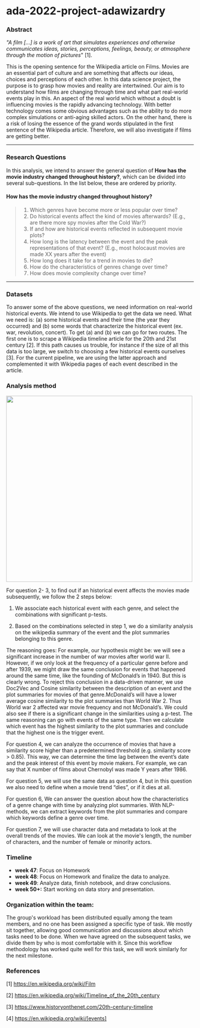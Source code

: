 # ada-2022-project-adawizardry

### Abstract

*"A film […] is a work of art that simulates experiences and otherwise communicates ideas, stories, perceptions, feelings, beauty, or atmosphere through the motion of pictures*" [1].

This is the opening sentence for the Wikipedia article on Films. Movies are an essential part of culture and are something that affects our ideas, choices and perceptions of each other. In this data science project, the purpose is to grasp how movies and reality are intertwined. Our aim is to understand how films are changing through time and what part real-world events play in this. An aspect of the real world which without a doubt is influencing movies is the rapidly advancing technology. With better technology comes some obvious advantages such as the ability to do more complex simulations or anti-aging skilled actors. On the other hand, there is a risk of losing the essence of the grand words stipulated in the first sentence of the Wikipedia article. Therefore, we will also investigate if films are getting better. 
 
 ---
### Research Questions

In this analysis, we intend to answer the general question of **How has the movie industry changed throughout history?**, which can be divided into several sub-questions. In the list below, these are ordered by priority.

#### How has the movie industry changed throughout history?
>   1. Which genres have become more or less popular over time?
>   1. Do historical events affect the kind of movies afterwards? (E.g., are there more spy movies after the Cold War?)
>   1. If and how are historical events reflected in subsequent movie plots? 
>   1. How long is the latency between the event and the peak representations of that event? (E.g., most holocaust movies are made XX years after the event)
>   1. How long does it take for a trend in movies to die?
>   1. How do the characteristics of genres change over time?
>   1. How does movie complexity change over time?


 ---
 
### Datasets

To answer some of the above questions, we need information on real-world historical events. We intend to use Wikipedia to get the data we need. What we need is: (a) some historical events and their time (the year they occurred) and (b) some words that characterize the historical event (ex. war, revolution, concert). To get (a) and (b) we can go for two routes. The first one is to scrape a Wikipedia timeline article for the 20th and 21st century [2]. If this path causes us trouble, for instance if the size of all this data is too large, we switch to choosing a few historical events ourselves [3]. For the current pipeline, we are using the latter approach and complemented it with Wikipedia pages of each event described in the article.
  
  
### Analysis method
<img src="https://user-images.githubusercontent.com/47889649/202763197-7f739258-7569-480e-840c-737960747d76.png" width="500">

For question 2- 3, to find out if an historical event affects the movies made subsequently, we follow the 2 steps below:

1. We associate each historical event with each genre, and select the combinations with significant p-tests.

2. Based on the combinations selected in step 1, we do a similarity analysis on the wikipedia summary of the event and the plot summaries belonging to this genre. 

The reasoning goes:
For example, our hypothesis might be: we will see a significant increase in the number of war movies after world war II. However, if we only look at the frequency of a particular genre before and after 1939, we might draw the same conclusion for events that happened around the same time, like the founding of McDonald’s in 1940. But this is clearly wrong. To reject this conclusion in a data-driven manner, we use Doc2Vec and Cosine similarity between the description of an event and the plot summaries for movies of that genre.McDonald’s will have a lower average cosine similarity to the plot summaries than World War 2. Thus World war 2 affected war movie frequency and not McDonald’s. We could also see if there is a significant change in the similarities using a p-test. The same reasoning can go with events of the same type. Then we calculate which event has the highest similarity to the plot summaries and conclude that the highest one is the trigger event.

For question 4, we can analyze the occurrence of movies that have a similarity score higher than a predetermined threshold (e.g. similarity score > 0.85). This way, we can determine the time lag between the event’s date and the peak interest of this event by movie makers. For example, we can say that X number of films about Chernobyl was made Y years after 1986.

For question 5, we will use the same data as question 4, but in this question we also need to define when a movie trend “dies”, or if it dies at all. 

For question 6, We can answer the question about how the characteristics of a genre change with time by analyzing plot summaries. With NLP-methods, we can extract keywords from the plot summaries and compare which keywords define a genre over time. 

For question 7, we will use character data and metadata to look at the overall trends of the movies. We can look at the movie's length, the number of characters, and the number of female or minority actors. 


### Timeline
* **week 47**:  Focus on Homework 
* **week 48**:  Focus on Homework and finalize the data to analyze.
* **week 49**:  Analyze data, finish notebook, and draw conclusions.
* **week 50+:** Start working on data story and presentation.

###  Organization within the team:
The group's workload has been distributed equally among the team members, and no one has been assigned a specific type of task. We mostly sit together, allowing good communication and discussions about which tasks need to be done. When we have agreed on the subsequent tasks, we divide them by who is most comfortable with it. Since this workflow methodology has worked quite well for this task, we will work similarly for the next milestone.
 
### References

[1] https://en.wikipedia.org/wiki/Film

[2] https://en.wikipedia.org/wiki/Timeline_of_the_20th_century

[3] https://www.historyonthenet.com/20th-century-timeline

[4] https://en.wikipedia.org/wiki/[events]
